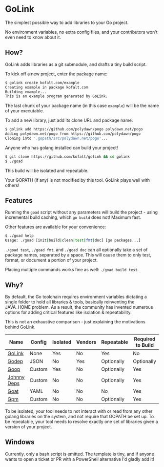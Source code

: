 # GoLink

The simplest possible way to add libraries to your Go project.

No environment variables, no extra config files, and your contributors won't even need to know about it.

## How?

GoLink adds libraries as a git submodule, and drafts a tiny build script.

To kick off a new project, enter the package name:
```bash
$ golink create kofalt.com/example
Creating example in package kofalt.com
Building example...
This is an example program generated by GoLink.
```

The last chunk of your package name (in this case `example`) will be the name of your executable.

To add a new library, just add its clone URL and package name:
```bash
$ golink add https://github.com/polydawn/pogo polydawn.net/pogo
Adding polydawn.net/pogo from https://github.com/polydawn/pogo
Cloning into '.gopath/src/polydawn.net/pogo'...
```

Anyone who has golang installed can build your project!
```bash
$ git clone https://github.com/kofalt/golink && cd golink
$ ./goad
```

This build will be isolated and repeatable.

Your GOPATH (if any) is not modified by this tool. GoLink plays well with others!

## Features

Running the `goad` script without any parameters will build the project - using incremental build caching, which `go build` does not! Maximum fast.

Other features are available for your convenience:

```bash
$ ./goad help
Usage: ./goad [init|build|clean|test|fmt|doc] [go packages...]
```

`./goad test`, `./goad fmt`, and `./goad doc` can all optionally take a set of package names, separated by a space. This will cause them to only test, format, or document a portion of your project.

Placing multiple commands works fine as well: `./goad build test`.

## Why?

By default, the Go toolchain requires environment variables dictating a single folder to hold all libraries & tools, basically reinventing the JAVA_HOME problem. As a result, the community has invented numerous options for adding critical features like isolation & repeatability.

This is not an exhaustive comparison - just explaining the motivations behind GoLink.

Name                                                       | Config | Isolated | Vendors | Repeatable | Required to Build
---------------------------------------------------------- | ------ | -------- | ------- | ---------- | -----------------
[GoLink](https://github.com/kofalt/golink)                 | None   | Yes      | No      | Yes        | No
[Godep](https://github.com/tools/godep)                    | JSON   | No       | Yes     | Optionally | Optionally
[Goop](https://github.com/nitrous-io/goop)                 | Custom | Yes      | No      | Optionally | Yes
[Johnny Deps](https://github.com/VividCortex/johnny-deps)  | Custom | No       | No      | Optionally | Yes
[Goat](https://github.com/mediocregopher/goat)             | YAML   | No       | No      | No         | Yes
[Gpm](https://github.com/pote/gpm)                         | Custom | No       | No      | Optionally | Yes

To be isolated, your tool needs to not interact with or read from any other golang libraries on the system, and not require that GOPATH be set up.
To be repeatable, your tool needs to resolve exactly one set of libraries given a version of your project.

## Windows

Currently, only a bash script is emitted.
The template is tiny, and if anyone wants to open a ticket or PR with a PowerShell alternative I'd gladly add it!
